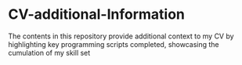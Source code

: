 # CV-additional-Information
The contents in this repository provide additional context to my CV by highlighting key programming scripts completed, showcasing the cumulation of my skill set
